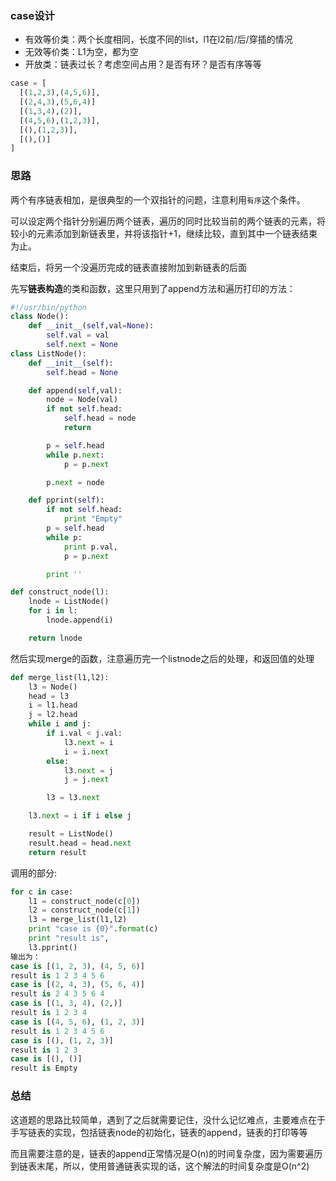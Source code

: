 ### case设计

* 有效等价类：两个长度相同，长度不同的list，l1在l2前/后/穿插的情况
* 无效等价类：L1为空，都为空
* 开放类：链表过长？考虑空间占用？是否有环？是否有序等等
```python
case = [
  [(1,2,3),(4,5,6)],
  [(2,4,3),(5,6,4)]
  [(1,3,4),(2)],
  [(4,5,6),(1,2,3)],
  [(),(1,2,3)],
  [(),()]
]
```
### 思路

两个有序链表相加，是很典型的一个双指针的问题，注意利用`有序`这个条件。

可以设定两个指针分别遍历两个链表，遍历的同时比较当前的两个链表的元素，将较小的元素添加到新链表里，并将该指针+1，继续比较，直到其中一个链表结束为止。

结束后，将另一个没遍历完成的链表直接附加到新链表的后面

先写**链表构造**的类和函数，这里只用到了append方法和遍历打印的方法：

```python
#!/usr/bin/python
class Node():
    def __init__(self,val=None):
        self.val = val
        self.next = None
class ListNode():
    def __init__(self):
        self.head = None

    def append(self,val):
        node = Node(val)
        if not self.head:
            self.head = node
            return

        p = self.head
        while p.next:
            p = p.next

        p.next = node

    def pprint(self):
        if not self.head:
            print "Empty"
        p = self.head
        while p:
            print p.val,
            p = p.next

        print ''

def construct_node(l):
    lnode = ListNode()
    for i in l:
        lnode.append(i)

    return lnode


```

然后实现merge的函数，注意遍历完一个listnode之后的处理，和返回值的处理

```python
def merge_list(l1,l2):
    l3 = Node()
    head = l3
    i = l1.head
    j = l2.head
    while i and j:
        if i.val < j.val:
            l3.next = i
            i = i.next
        else:
            l3.next = j
            j = j.next

        l3 = l3.next

    l3.next = i if i else j

    result = ListNode()
    result.head = head.next
    return result

```

调用的部分:

```python
for c in case:
    l1 = construct_node(c[0])
    l2 = construct_node(c[1])
    l3 = merge_list(l1,l2)
    print "case is {0}".format(c)
    print "result is",
    l3.pprint()
输出为：
case is [(1, 2, 3), (4, 5, 6)]
result is 1 2 3 4 5 6 
case is [(2, 4, 3), (5, 6, 4)]
result is 2 4 3 5 6 4 
case is [(1, 3, 4), (2,)]
result is 1 2 3 4 
case is [(4, 5, 6), (1, 2, 3)]
result is 1 2 3 4 5 6 
case is [(), (1, 2, 3)]
result is 1 2 3 
case is [(), ()]
result is Empty

```



### 总结

这道题的思路比较简单，遇到了之后就需要记住，没什么记忆难点，主要难点在于手写链表的实现，包括链表node的初始化，链表的append，链表的打印等等

而且需要注意的是，链表的append正常情况是O(n)的时间复杂度，因为需要遍历到链表末尾，所以，使用普通链表实现的话，这个解法的时间复杂度是O(n^2)



